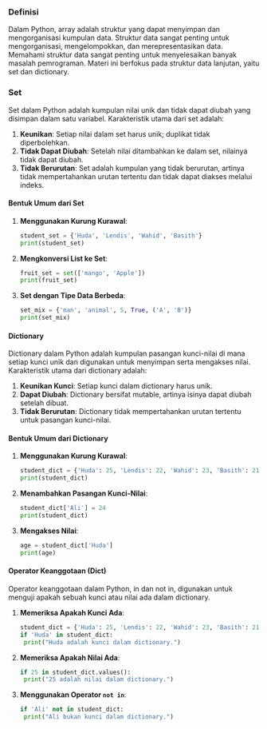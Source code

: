 ### Definisi
Dalam Python, array adalah struktur yang dapat menyimpan dan mengorganisasi kumpulan data. Struktur data sangat penting untuk mengorganisasi, mengelompokkan, dan merepresentasikan data. Memahami struktur data sangat penting untuk menyelesaikan banyak masalah pemrograman. Materi ini berfokus pada struktur data lanjutan, yaitu set dan dictionary.

### Set
Set dalam Python adalah kumpulan nilai unik dan tidak dapat diubah yang disimpan dalam satu variabel. Karakteristik utama dari set adalah:
1. **Keunikan**: Setiap nilai dalam set harus unik; duplikat tidak diperbolehkan.
2. **Tidak Dapat Diubah**: Setelah nilai ditambahkan ke dalam set, nilainya tidak dapat diubah.
3. **Tidak Berurutan**: Set adalah kumpulan yang tidak berurutan, artinya tidak mempertahankan urutan tertentu dan tidak dapat diakses melalui indeks.

#### Bentuk Umum dari Set
1. **Menggunakan Kurung Kurawal**:
   ```python
   student_set = {'Huda', 'Lendis', 'Wahid', 'Basith'}
   print(student_set)

2. **Mengkonversi List ke Set**:
   ```python
   fruit_set = set(['mango', 'Apple'])
   print(fruit_set)

3. **Set dengan Tipe Data Berbeda**:
   ```python
   set_mix = {'man', 'animal', 5, True, ('A', 'B')}
   print(set_mix)

#### Dictionary
Dictionary dalam Python adalah kumpulan pasangan kunci-nilai di mana setiap kunci unik dan digunakan untuk menyimpan serta mengakses nilai. Karakteristik utama dari dictionary adalah:
1. **Keunikan Kunci**: Setiap kunci dalam dictionary harus unik.
2. **Dapat Diubah**: Dictionary bersifat mutable, artinya isinya dapat diubah setelah dibuat.
3. **Tidak Berurutan**: Dictionary tidak mempertahankan urutan tertentu untuk pasangan kunci-nilai.

#### Bentuk Umum dari Dictionary
1. **Menggunakan Kurung Kurawal**:
   ```python
   student_dict = {'Huda': 25, 'Lendis': 22, 'Wahid': 23, 'Basith': 21}
   print(student_dict)

2. **Menambahkan Pasangan Kunci-Nilai**:
   ```python
   student_dict['Ali'] = 24
   print(student_dict)

3. **Mengakses Nilai**:
   ```python
   age = student_dict['Huda']
   print(age)

#### Operator Keanggotaan (Dict)
Operator keanggotaan dalam Python, in dan not in, digunakan untuk menguji apakah sebuah kunci atau nilai ada dalam dictionary.
1. **Memeriksa Apakah Kunci Ada**:
   ```python
   student_dict = {'Huda': 25, 'Lendis': 22, 'Wahid': 23, 'Basith': 21}
   if 'Huda' in student_dict:
    print("Huda adalah kunci dalam dictionary.")


2. **Memeriksa Apakah Nilai Ada**:
   ```python
   if 25 in student_dict.values():
    print("25 adalah nilai dalam dictionary.")

3. **Menggunakan Operator `not in`**:
   ```python
   if 'Ali' not in student_dict:
    print("Ali bukan kunci dalam dictionary.")
